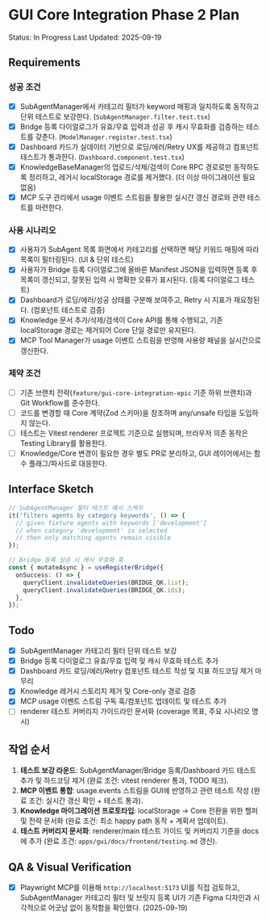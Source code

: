 # GUI Core Integration Phase 2 Plan

Status: In Progress
Last Updated: 2025-09-19

## Requirements

### 성공 조건

- [x] SubAgentManager에서 카테고리 필터가 keyword 매핑과 일치하도록 동작하고 단위 테스트로 보강한다. (`SubAgentManager.filter.test.tsx`)
- [x] Bridge 등록 다이얼로그가 유효/무효 입력과 성공 후 캐시 무효화를 검증하는 테스트를 갖춘다. (`ModelManager.register.test.tsx`)
- [x] Dashboard 카드가 실데이터 기반으로 로딩/에러/Retry UX를 제공하고 컴포넌트 테스트가 통과한다. (`Dashboard.component.test.tsx`)
- [x] KnowledgeBaseManager의 업로드/삭제/검색이 Core RPC 경로로만 동작하도록 정리하고, 레거시 localStorage 경로를 제거했다. (더 이상 마이그레이션 필요 없음)
- [x] MCP 도구 관리에서 usage 이벤트 스트림을 활용한 실시간 갱신 경로와 관련 테스트를 마련한다.

### 사용 시나리오

- [x] 사용자가 SubAgent 목록 화면에서 카테고리를 선택하면 해당 키워드 매핑에 따라 목록이 필터링된다. (UI & 단위 테스트)
- [x] 사용자가 Bridge 등록 다이얼로그에 올바른 Manifest JSON을 입력하면 등록 후 목록이 갱신되고, 잘못된 입력 시 명확한 오류가 표시된다. (등록 다이얼로그 테스트)
- [x] Dashboard가 로딩/에러/성공 상태를 구분해 보여주고, Retry 시 지표가 재요청된다. (컴포넌트 테스트로 검증)
- [x] Knowledge 문서 추가/삭제/검색이 Core API를 통해 수행되고, 기존 localStorage 경로는 제거되어 Core 단일 경로만 유지된다.
- [x] MCP Tool Manager가 usage 이벤트 스트림을 반영해 사용량 패널을 실시간으로 갱신한다.

### 제약 조건

- [ ] 기존 브랜치 전략(`feature/gui-core-integration-epic` 기준 하위 브랜치)과 Git Workflow를 준수한다.
- [ ] 코드를 변경할 때 Core 계약(Zod 스키마)을 참조하며 any/unsafe 타입을 도입하지 않는다.
- [ ] 테스트는 Vitest renderer 프로젝트 기준으로 실행되며, 브라우저 의존 동작은 Testing Library를 활용한다.
- [ ] Knowledge/Core 변경이 필요한 경우 별도 PR로 분리하고, GUI 레이어에서는 함수 플래그/파사드로 대응한다.

## Interface Sketch

```ts
// SubAgentManager 필터 테스트 예시 스케치
it('filters agents by category keywords', () => {
  // given fixture agents with keywords ['development']
  // when category 'development' is selected
  // then only matching agents remain visible
});

// Bridge 등록 성공 시 캐시 무효화 훅
const { mutateAsync } = useRegisterBridge({
  onSuccess: () => {
    queryClient.invalidateQueries(BRIDGE_QK.list);
    queryClient.invalidateQueries(BRIDGE_QK.ids);
  },
});
```

## Todo

- [x] SubAgentManager 카테고리 필터 단위 테스트 보강
- [x] Bridge 등록 다이얼로그 유효/무효 입력 및 캐시 무효화 테스트 추가
- [x] Dashboard 카드 로딩/에러/Retry 컴포넌트 테스트 작성 및 지표 하드코딩 제거 마무리
- [x] Knowledge 레거시 스토리지 제거 및 Core-only 경로 검증
- [x] MCP usage 이벤트 스트림 구독 훅/컴포넌트 업데이트 및 테스트 추가
- [ ] renderer 테스트 커버리지 가이드라인 문서화 (coverage 목표, 주요 시나리오 명시)

## 작업 순서

1. **테스트 보강 라운드**: SubAgentManager/Bridge 등록/Dashboard 카드 테스트 추가 및 하드코딩 제거 (완료 조건: vitest renderer 통과, TODO 체크).
2. **MCP 이벤트 통합**: usage.events 스트림을 GUI에 반영하고 관련 테스트 작성 (완료 조건: 실시간 갱신 확인 + 테스트 통과).
3. **Knowledge 마이그레이션 프로토타입**: localStorage → Core 전환을 위한 헬퍼 및 전략 문서화 (완료 조건: 최소 happy path 동작 + 계획서 업데이트).
4. **테스트 커버리지 문서화**: renderer/main 테스트 가이드 및 커버리지 기준을 docs에 추가 (완료 조건: `apps/gui/docs/frontend/testing.md` 갱신).

## QA & Visual Verification

- [x] Playwright MCP를 이용해 `http://localhost:5173` UI를 직접 검토하고, SubAgentManager 카테고리 필터 및 브릿지 등록 UI가 기존 Figma 디자인과 시각적으로 어긋남 없이 동작함을 확인했다. (2025-09-19)
